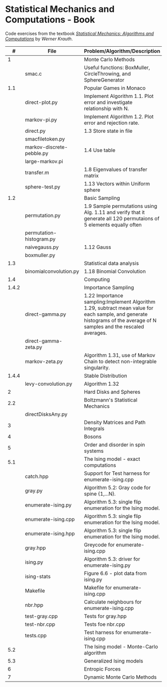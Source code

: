 # Statistical Mechanics and Computations - Book

Code exercises from the textbook
[*Statistical Mechanics: Algorithms and Computations*](http://blancopeck.net/Statistics.pdf) by *Werner Krauth*.

|#|File|Problem/Algorithm/Description|
|-----|--------------|---------------------------------------------------------------------------------------|
|1||Monte Carlo Methods|
||smac.c|Useful functions: BoxMuller, CircleThrowing, and SphereGenerator|
|1.1||Popular Games in Monaco|
||direct-plot.py|Implement Algorithm 1.1. Plot error and investigate relationship with N.|
|| markov-pi.py|Implement Algorithm 1.2. Plot error and rejection rate.|
||direct.py|1.3 Store state in file|
||smacfiletoken.py||
||markov-discrete-pebble.py| 1.4 Use table|
||large-markov.pi||
||transfer.m|1.8 Eigenvalues of transfer matrix|
||sphere-test.py|1.13 Vectors within Uniform sphere|
|1.2||Basic Sampling|
||permutation.py|1.9 Sample permutations using Alg. 1.11 and verify that it generate all 120 permutaions of 5 elements equally often|
||permutation-histogram.py|
||naivegauss.py|1.12 Gauss|
||boxmuller.py||
|1.3||Statistical data analysis|
||binomialconvolution.py|1.18 Binomial Convolution|
|1.4||Computing|
|1.4.2||Importance Sampling|
||direct-gamma.py|1.22 Importance sampling:Implement Algorithm 1.29, subtract mean value for each sample, and generate histograms of the average of N samples  and the rescaled averages.
||direct-gamma-zeta.py||
||markov-zeta.py|Algorithm 1.31, use of Markov Chain to detect non-integrable singularity.|
|1.4.4||Stable Distribution|
||levy-convolution.py|Algorithm 1.32|
| 2|| Hard Disks and Spheres|
|2.2||Boltzmann's Statistical Mechanics|
||directDisksAny.py||
|3||Density Matrices and Path Integrals|
|4|| Bosons|
|5|| Order and disorder in spin systems|
|5.1||The Ising model - exact computations|
||catch.hpp|Support for Test harness for enumerate-ising.cpp|
||gray.py|Algorithm 5.2: Gray code for spine {1,...N}.|
||enumerate-ising.py|Algorithm 5.3: single flip enumeration for the Ising model.|
||enumerate-ising.cpp|Algorithm 5.3: single flip enumeration for the Ising model.|
||enumerate-ising.hpp|Algorithm 5.3: single flip enumeration for the Ising model.|
||gray.hpp|Greycode for enumerate-ising.cpp|
||ising.py|Algorithm 5.3: driver for enumerate-ising.py|
||ising-stats|Figure 6.6 - plot data from ising.py|
||Makefile|Makefile for enumerate-ising.cpp|
||nbr.hpp|Calculate neighbours for enumerate-ising.cpp|
||test-gray.cpp|Tests for gray.hpp|
||test-nbr.cpp|Tests foe nbr.cpp|
||tests.cpp|Test harness for enumerate-ising.cpp|
|5.2||The Ising model - Monte-Carlo algorithm|
|5.3||Generalized Ising models| 
|6||Entropic Forces|
|7||Dynamic Monte Carlo Methods|
